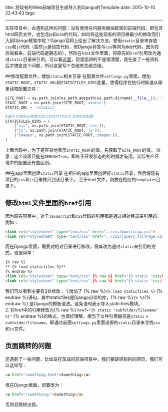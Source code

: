 title: 将现有的Web前端项目生成导入到Django的Template
date: 2015-10-10 22:43:43
tags:

---

实际项目中，会遇到这样的问题：没有使用任何服务器端框架的前端代码，即包含html网页文件，也包含js和css的代码，如何将这些现有的项目做最少的修改而引入到Django框架中呢？Django官网上给出了解决方法，使用`static`目录来存放`css`和`js`代码（虽然`js`是动态代码，但Django将其与`css`等同为`静态`代码，因为在后端看来，前端代码是静态的），然后在`html`文件里面，将原先的`href`引用改为通过`static`目录来引用。可以看[这里](https://docs.djangoproject.com/en/1.8/howto/static-files/)，但里面讲的不是很清楚，我在查了一些资料后才搞定这个问题，所以这里写个总结来总结总结。  

<!--more-->

##修改配置文件，增加`static`相关目录
在配置文件`settings.py`里面，增加`STATIC_ROOT`，`STATIC_URL`和`STATICFILES_DIRS`变量，使得程序在执行时知道从哪里读取配置文件：  

```py
SITE_ROOT = os.path.join(os.path.abspath(os.path.dirname(__file__)),'')
STAIC_ROOT = os.path.join(SITE_ROOT,'static')
STATIC_URL = '/static/'

#最后关键部分需要添加上STATICFILE_DIRS的配置
STATICFILES_DIRS = (
    ("css", os.path.join(STATIC_ROOT,'css')),
    ("js", os.path.join(STATIC_ROOT,'js')),
    ("images", os.path.join(STATIC_ROOT,'images')),
)
```
上面代码中，为了更容易地表示`STATIC_ROOT`的值，先获取了`SITE_ROOT`的值。 
注意：这个设置只能在`DEBUG=True`，即处于开发状态的的时候才有用，实际生产环境中的配置还有些区别。  

##在app里面创建`static`目录
在相应的app里面创建好`static`目录，然后将现有项目的`css`和`js`目录拷贝到该目录下。 至于`html`文件，则放在相应的`templates`目录下。 

## 修改`html`文件里面的`href`引用
因为原先项目中，对于`Javascript`和`CSS`代码的引用都是通过相对目录来引用的，例如：  
```html
<link rel="stylesheet" type="text/css" href="../css/bootstrap.css">
<link rel="stylesheet" type="text/css" href="../css/jquery.fullPage.css">
```
而在Django里面，需要对相对目录进行修改，将其改为通过`static`来引用的方式，也很简单：  
```html
{% raw %}
** {% load staticfiles %}**
{% endraw %}
<link rel="stylesheet" type="text/css" {% raw %} href="{% static "css/bootstrap.css" %}" {% endraw %}>
<link rel="stylesheet" type="text/css" {% raw %} href="{% static "css/jquery.fullPage.css" %}"> {% endraw %}
```

我们可以看到主要有2处修改：
 1.增加了 {% raw %}`{% load staticfiles %}` {% endraw %}语句，其中staticfiles是Django自带的库，{% raw %}`{% %}`{% endraw %} 是Django的模板语法。这条语句表示导入staticfiles模块。  
 2. 将href中的引用修改为{% raw %} `href="{% static "subfolder/filename" %}"` {% endraw %}的格式，也很好理解，相当于文件引用路径是`static` + `subfolder/filename`，即通过前面`settings.py`里面设置的`static`目录来寻找`css`和`js`文件。  

## 页面跳转的问题
还遇到了一些问题，比如说在现成的前端项目中，我们要跳转到别的网页，我们可以这样写：   
```html
<a href="something.html">Something</a>
```
但在Django里面，却要改为：  
```html
<a href="/something/">Something</a>
```
否则会跳转出错。


